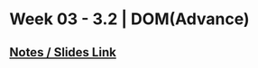 # **Week 03 - 3.2 | DOM(Advance)**

## [Notes / Slides Link](https://projects.100xdevs.com/tracks/dom-2/DOM-Part-2--1)

